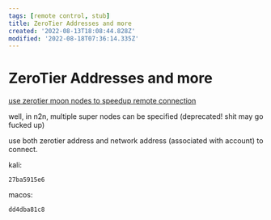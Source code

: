 ```yaml
---
tags: [remote control, stub]
title: ZeroTier Addresses and more
created: '2022-08-13T18:08:44.828Z'
modified: '2022-08-18T07:36:14.335Z'
---
```


# ZeroTier Addresses and more

[use zerotier moon nodes to speedup remote connection
](https://www.wnark.com/archives/152.html#:~:text=%E7%AC%AC%E4%B8%80%E7%A7%8D%E6%96%B9%E6%B3%95%E5%B0%B1%E6%98%AF%E4%BD%BF%E7%94%A8%20zerotier-cli%20orbit%20%E5%91%BD%E4%BB%A4%E3%80%82%20%E4%BD%BF%E7%94%A8%E4%B9%8B%E5%89%8D%E6%AD%A5%E9%AA%A4%E4%B8%AD%20moon.json%20%E6%96%87%E4%BB%B6%E4%B8%AD%E7%9A%84%20id,~%5D%23%20zerotier-cli%20orbit%203ed7c%2A%2A%2A%2A%2A%203ed7c%2A%2A%2A%2A%2A%20200%20orbit%20OK)

well, in n2n, multiple super nodes can be specified (deprecated! shit may go fucked up)

use both zerotier address and network address (associated with account) to connect.

kali:
```
27ba5915e6
```

macos:
```
dd4dba81c8
```
